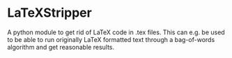 # LaTeXStripper
A python module to get rid of LaTeX code in .tex files.
This can e.g. be used to be able to run originally LaTeX formatted text through a bag-of-words
algorithm and get reasonable results.
